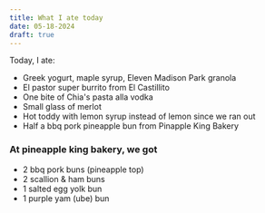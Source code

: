 ```yaml
---
title: What I ate today
date: 05-18-2024
draft: true
---
```



Today, I ate:

- Greek yogurt, maple syrup, Eleven Madison Park granola
- El pastor super burrito from El Castillito
- One bite of Chia's pasta alla vodka
- Small glass of merlot
- Hot toddy with lemon syrup instead of lemon since we ran out
- Half a bbq pork pineapple bun from Pinapple King Bakery

### At pineapple king bakery, we got

- 2 bbq pork buns (pineapple top)
- 2 scallion & ham buns
- 1 salted egg yolk bun
- 1 purple yam (ube) bun
